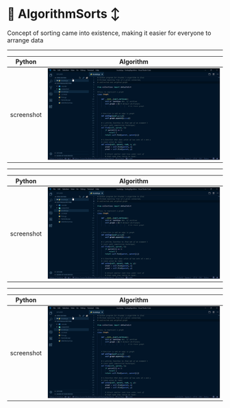 # 🐍 AlgorithmSorts ↕️
Concept of sorting came into existence, making it easier for everyone to arrange data 
***
| Python | Algorithm |
| --- | --- |
| screenshot | ![Alt Text](https://github.com/ofuen/AlgorithmSorts/blob/master/screenshot/Kruskal.gif) |
***
| Python | Algorithm |
| --- | --- |
| screenshot | ![Alt Text](https://github.com/ofuen/AlgorithmSorts/blob/master/screenshot/Kruskal.gif) |
***
| Python | Algorithm |
| --- | --- |
| screenshot | ![Alt Text](https://github.com/ofuen/AlgorithmSorts/blob/master/screenshot/Kruskal.gif) |
